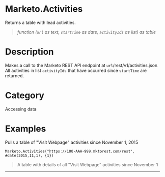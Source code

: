 ﻿# Marketo.Activities
Returns a table with lead activities.
> _function (<code>url</code> as text, <code>startTime</code> as date, <code>activityIds</code> as list) as table_
# Description 
Makes a call to the Marketo REST API endpoint at <code>url</code>/rest/v1/activities.json. All activities in list <code>activityIds</code> that have occurred since <code>startTime</code> are returned.
# Category 
Accessing data
# Examples 
Pulls a table of "Visit Webpage" activities since November 1, 2015
```
Marketo.Activities("https://100-AAA-999.mktorest.com/rest", #date(2015,11,1), {1})
```
> A table with details of all "Visit Webpage" activities since November 1
***
